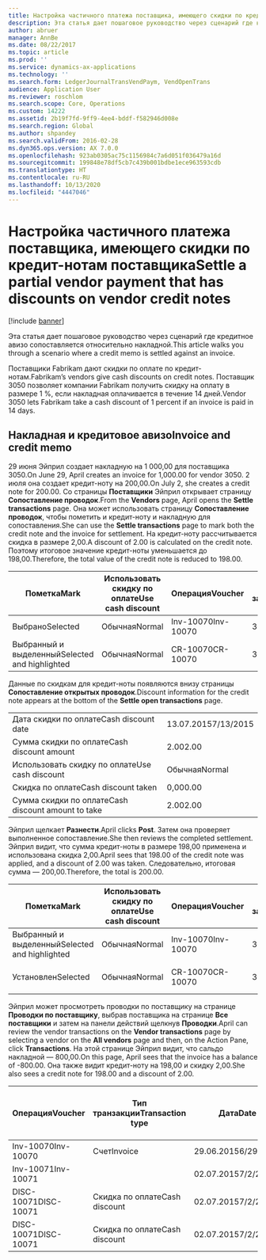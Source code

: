 ```yaml
---
title: Настройка частичного платежа поставщика, имеющего скидки по кредит-нотам поставщика
description: Эта статья дает пошаговое руководство через сценарий где кредитное авизо сопоставляется относительно накладной.
author: abruer
manager: AnnBe
ms.date: 08/22/2017
ms.topic: article
ms.prod: ''
ms.service: dynamics-ax-applications
ms.technology: ''
ms.search.form: LedgerJournalTransVendPaym, VendOpenTrans
audience: Application User
ms.reviewer: roschlom
ms.search.scope: Core, Operations
ms.custom: 14222
ms.assetid: 2b19f7fd-9ff9-4ee4-bddf-f582946d008e
ms.search.region: Global
ms.author: shpandey
ms.search.validFrom: 2016-02-28
ms.dyn365.ops.version: AX 7.0.0
ms.openlocfilehash: 923ab0305ac75c1156984c7a6d051f036479a16d
ms.sourcegitcommit: 199848e78df5cb7c439b001bdbe1ece963593cdb
ms.translationtype: HT
ms.contentlocale: ru-RU
ms.lasthandoff: 10/13/2020
ms.locfileid: "4447046"
---
```

# <a name="settle-a-partial-vendor-payment-that-has-discounts-on-vendor-credit-notes"></a><span data-ttu-id="5bc08-103">Настройка частичного платежа поставщика, имеющего скидки по кредит-нотам поставщика</span><span class="sxs-lookup"><span data-stu-id="5bc08-103">Settle a partial vendor payment that has discounts on vendor credit notes</span></span>

[!include [banner](../includes/banner.md)]

<span data-ttu-id="5bc08-104">Эта статья дает пошаговое руководство через сценарий где кредитное авизо сопоставляется относительно накладной.</span><span class="sxs-lookup"><span data-stu-id="5bc08-104">This article walks you through a scenario where a credit memo is settled against an invoice.</span></span>

<span data-ttu-id="5bc08-105">Поставщики Fabrikam дают скидки по оплате по кредит-нотам.</span><span class="sxs-lookup"><span data-stu-id="5bc08-105">Fabrikam’s vendors give cash discounts on credit notes.</span></span> <span data-ttu-id="5bc08-106">Поставщик 3050 позволяет компании Fabrikam получить скидку на оплату в размере 1 %, если накладная оплачивается в течение 14 дней.</span><span class="sxs-lookup"><span data-stu-id="5bc08-106">Vendor 3050 lets Fabrikam take a cash discount of 1 percent if an invoice is paid in 14 days.</span></span>

## <a name="invoice-and-credit-memo"></a><span data-ttu-id="5bc08-107">Накладная и кредитовое авизо</span><span class="sxs-lookup"><span data-stu-id="5bc08-107">Invoice and credit memo</span></span>
<span data-ttu-id="5bc08-108">29 июня Эйприл создает накладную на 1 000,00 для поставщика 3050.</span><span class="sxs-lookup"><span data-stu-id="5bc08-108">On June 29, April creates an invoice for 1,000.00 for vendor 3050.</span></span> <span data-ttu-id="5bc08-109">2 июля она создает кредит-ноту на 200,00.</span><span class="sxs-lookup"><span data-stu-id="5bc08-109">On July 2, she creates a credit note for 200.00.</span></span> <span data-ttu-id="5bc08-110">Со страницы **Поставщики** Эйприл открывает страницу **Сопоставление проводок**.</span><span class="sxs-lookup"><span data-stu-id="5bc08-110">From the **Vendors** page, April opens the **Settle transactions** page.</span></span> <span data-ttu-id="5bc08-111">Она может использовать страницу **Сопоставление проводок**, чтобы пометить и кредит-ноту и накладную для сопоставления.</span><span class="sxs-lookup"><span data-stu-id="5bc08-111">She can use the **Settle transactions** page to mark both the credit note and the invoice for settlement.</span></span> <span data-ttu-id="5bc08-112">На кредит-ноту рассчитывается скидка в размере 2,00.</span><span class="sxs-lookup"><span data-stu-id="5bc08-112">A discount of 2.00 is calculated on the credit note.</span></span> <span data-ttu-id="5bc08-113">Поэтому итоговое значение кредит-ноты уменьшается до 198,00.</span><span class="sxs-lookup"><span data-stu-id="5bc08-113">Therefore, the total value of the credit note is reduced to 198.00.</span></span>

| <span data-ttu-id="5bc08-114">Пометка</span><span class="sxs-lookup"><span data-stu-id="5bc08-114">Mark</span></span>                     | <span data-ttu-id="5bc08-115">Использовать скидку по оплате</span><span class="sxs-lookup"><span data-stu-id="5bc08-115">Use cash discount</span></span> | <span data-ttu-id="5bc08-116">Операция</span><span class="sxs-lookup"><span data-stu-id="5bc08-116">Voucher</span></span>   | <span data-ttu-id="5bc08-117">Учетная запись</span><span class="sxs-lookup"><span data-stu-id="5bc08-117">Account</span></span> | <span data-ttu-id="5bc08-118">Дата</span><span class="sxs-lookup"><span data-stu-id="5bc08-118">Date</span></span>      | <span data-ttu-id="5bc08-119">Срок выполнения</span><span class="sxs-lookup"><span data-stu-id="5bc08-119">Due date</span></span>  | <span data-ttu-id="5bc08-120">Счет</span><span class="sxs-lookup"><span data-stu-id="5bc08-120">Invoice</span></span> | <span data-ttu-id="5bc08-121">Сумма в валюте проводки</span><span class="sxs-lookup"><span data-stu-id="5bc08-121">Amount in transaction currency</span></span> | <span data-ttu-id="5bc08-122">Валютное</span><span class="sxs-lookup"><span data-stu-id="5bc08-122">Currency</span></span> | <span data-ttu-id="5bc08-123">Сумма сопоставления</span><span class="sxs-lookup"><span data-stu-id="5bc08-123">Amount to settle</span></span> |
|--------------------------|-------------------|-----------|---------|-----------|-----------|---------|--------------------------------|----------|------------------|
| <span data-ttu-id="5bc08-124">Выбрано</span><span class="sxs-lookup"><span data-stu-id="5bc08-124">Selected</span></span>                 | <span data-ttu-id="5bc08-125">Обычная</span><span class="sxs-lookup"><span data-stu-id="5bc08-125">Normal</span></span>            | <span data-ttu-id="5bc08-126">Inv-10070</span><span class="sxs-lookup"><span data-stu-id="5bc08-126">Inv-10070</span></span> | <span data-ttu-id="5bc08-127">3050</span><span class="sxs-lookup"><span data-stu-id="5bc08-127">3050</span></span>    | <span data-ttu-id="5bc08-128">29.06.2015</span><span class="sxs-lookup"><span data-stu-id="5bc08-128">6/29/2015</span></span> | <span data-ttu-id="5bc08-129">29.07.2015</span><span class="sxs-lookup"><span data-stu-id="5bc08-129">7/29/2015</span></span> | <span data-ttu-id="5bc08-130">10070</span><span class="sxs-lookup"><span data-stu-id="5bc08-130">10070</span></span>   | <span data-ttu-id="5bc08-131">-1 000,00</span><span class="sxs-lookup"><span data-stu-id="5bc08-131">-1,000.00</span></span>                      | <span data-ttu-id="5bc08-132">американский доллар</span><span class="sxs-lookup"><span data-stu-id="5bc08-132">USD</span></span>      | <span data-ttu-id="5bc08-133">-990,00</span><span class="sxs-lookup"><span data-stu-id="5bc08-133">-990.00</span></span>          |
| <span data-ttu-id="5bc08-134">Выбранный и выделенный</span><span class="sxs-lookup"><span data-stu-id="5bc08-134">Selected and highlighted</span></span> | <span data-ttu-id="5bc08-135">Обычная</span><span class="sxs-lookup"><span data-stu-id="5bc08-135">Normal</span></span>            | <span data-ttu-id="5bc08-136">CR-10070</span><span class="sxs-lookup"><span data-stu-id="5bc08-136">CR-10070</span></span>  | <span data-ttu-id="5bc08-137">3050</span><span class="sxs-lookup"><span data-stu-id="5bc08-137">3050</span></span>    | <span data-ttu-id="5bc08-138">02.07.2015</span><span class="sxs-lookup"><span data-stu-id="5bc08-138">7/2/2015</span></span>  | <span data-ttu-id="5bc08-139">29.07.2015</span><span class="sxs-lookup"><span data-stu-id="5bc08-139">7/29/2015</span></span> |         | <span data-ttu-id="5bc08-140">200,00</span><span class="sxs-lookup"><span data-stu-id="5bc08-140">200.00</span></span>                         | <span data-ttu-id="5bc08-141">американский доллар</span><span class="sxs-lookup"><span data-stu-id="5bc08-141">USD</span></span>      | <span data-ttu-id="5bc08-142">198,00</span><span class="sxs-lookup"><span data-stu-id="5bc08-142">198.00</span></span>           |

<span data-ttu-id="5bc08-143">Данные по скидкам для кредит-ноты появляются внизу страницы **Сопоставление открытых проводок**.</span><span class="sxs-lookup"><span data-stu-id="5bc08-143">Discount information for the credit note appears at the bottom of the **Settle open transactions** page.</span></span>

|                              |           |
|------------------------------|-----------|
| <span data-ttu-id="5bc08-144">Дата скидки по оплате</span><span class="sxs-lookup"><span data-stu-id="5bc08-144">Cash discount date</span></span>           | <span data-ttu-id="5bc08-145">13.07.2015</span><span class="sxs-lookup"><span data-stu-id="5bc08-145">7/13/2015</span></span> |
| <span data-ttu-id="5bc08-146">Сумма скидки по оплате</span><span class="sxs-lookup"><span data-stu-id="5bc08-146">Cash discount amount</span></span>         | <span data-ttu-id="5bc08-147">2.00</span><span class="sxs-lookup"><span data-stu-id="5bc08-147">2.00</span></span>      |
| <span data-ttu-id="5bc08-148">Использовать скидку по оплате</span><span class="sxs-lookup"><span data-stu-id="5bc08-148">Use cash discount</span></span>            | <span data-ttu-id="5bc08-149">Обычная</span><span class="sxs-lookup"><span data-stu-id="5bc08-149">Normal</span></span>    |
| <span data-ttu-id="5bc08-150">Скидка по оплате</span><span class="sxs-lookup"><span data-stu-id="5bc08-150">Cash discount taken</span></span>          | <span data-ttu-id="5bc08-151">0,00</span><span class="sxs-lookup"><span data-stu-id="5bc08-151">0.00</span></span>      |
| <span data-ttu-id="5bc08-152">Сумма скидки по оплате</span><span class="sxs-lookup"><span data-stu-id="5bc08-152">Cash discount amount to take</span></span> | <span data-ttu-id="5bc08-153">2.00</span><span class="sxs-lookup"><span data-stu-id="5bc08-153">2.00</span></span>      |

<span data-ttu-id="5bc08-154">Эйприл щелкает **Разнести**.</span><span class="sxs-lookup"><span data-stu-id="5bc08-154">April clicks **Post**.</span></span> <span data-ttu-id="5bc08-155">Затем она проверяет выполненное сопоставление.</span><span class="sxs-lookup"><span data-stu-id="5bc08-155">She then reviews the completed settlement.</span></span> <span data-ttu-id="5bc08-156">Эйприл видит, что сумма кредит-ноты в размере 198,00 применена и использована скидка 2,00.</span><span class="sxs-lookup"><span data-stu-id="5bc08-156">April sees that 198.00 of the credit note was applied, and a discount of 2.00 was taken.</span></span> <span data-ttu-id="5bc08-157">Следовательно, итоговая сумма — 200,00.</span><span class="sxs-lookup"><span data-stu-id="5bc08-157">Therefore, the total is 200.00.</span></span>

| <span data-ttu-id="5bc08-158">Пометка</span><span class="sxs-lookup"><span data-stu-id="5bc08-158">Mark</span></span>                     | <span data-ttu-id="5bc08-159">Использовать скидку по оплате</span><span class="sxs-lookup"><span data-stu-id="5bc08-159">Use cash discount</span></span> | <span data-ttu-id="5bc08-160">Операция</span><span class="sxs-lookup"><span data-stu-id="5bc08-160">Voucher</span></span>   | <span data-ttu-id="5bc08-161">Учетная запись</span><span class="sxs-lookup"><span data-stu-id="5bc08-161">Account</span></span> | <span data-ttu-id="5bc08-162">Дата</span><span class="sxs-lookup"><span data-stu-id="5bc08-162">Date</span></span>      | <span data-ttu-id="5bc08-163">Срок выполнения</span><span class="sxs-lookup"><span data-stu-id="5bc08-163">Due date</span></span>  | <span data-ttu-id="5bc08-164">Счет</span><span class="sxs-lookup"><span data-stu-id="5bc08-164">Invoice</span></span>  | <span data-ttu-id="5bc08-165">Сумма в валюте проводки</span><span class="sxs-lookup"><span data-stu-id="5bc08-165">Amount in transaction currency</span></span> | <span data-ttu-id="5bc08-166">Валютное</span><span class="sxs-lookup"><span data-stu-id="5bc08-166">Currency</span></span> | <span data-ttu-id="5bc08-167">Сумма сопоставления</span><span class="sxs-lookup"><span data-stu-id="5bc08-167">Amount to settle</span></span> |
|--------------------------|-------------------|-----------|---------|-----------|-----------|----------|--------------------------------|----------|------------------|
| <span data-ttu-id="5bc08-168">Выбранный и выделенный</span><span class="sxs-lookup"><span data-stu-id="5bc08-168">Selected and highlighted</span></span> | <span data-ttu-id="5bc08-169">Обычная</span><span class="sxs-lookup"><span data-stu-id="5bc08-169">Normal</span></span>            | <span data-ttu-id="5bc08-170">Inv-10070</span><span class="sxs-lookup"><span data-stu-id="5bc08-170">Inv-10070</span></span> | <span data-ttu-id="5bc08-171">3050</span><span class="sxs-lookup"><span data-stu-id="5bc08-171">3050</span></span>    | <span data-ttu-id="5bc08-172">29.06.2015</span><span class="sxs-lookup"><span data-stu-id="5bc08-172">6/29/2015</span></span> | <span data-ttu-id="5bc08-173">29.07.2015</span><span class="sxs-lookup"><span data-stu-id="5bc08-173">7/29/2015</span></span> | <span data-ttu-id="5bc08-174">10070</span><span class="sxs-lookup"><span data-stu-id="5bc08-174">10070</span></span>    | <span data-ttu-id="5bc08-175">-1 000,00</span><span class="sxs-lookup"><span data-stu-id="5bc08-175">-1,000.00</span></span>                      | <span data-ttu-id="5bc08-176">американский доллар</span><span class="sxs-lookup"><span data-stu-id="5bc08-176">USD</span></span>      | <span data-ttu-id="5bc08-177">-200,00</span><span class="sxs-lookup"><span data-stu-id="5bc08-177">-200.00</span></span>          |
| <span data-ttu-id="5bc08-178">Установлен</span><span class="sxs-lookup"><span data-stu-id="5bc08-178">Selected</span></span>                 | <span data-ttu-id="5bc08-179">Обычная</span><span class="sxs-lookup"><span data-stu-id="5bc08-179">Normal</span></span>            | <span data-ttu-id="5bc08-180">CR-10070</span><span class="sxs-lookup"><span data-stu-id="5bc08-180">CR-10070</span></span>  | <span data-ttu-id="5bc08-181">3050</span><span class="sxs-lookup"><span data-stu-id="5bc08-181">3050</span></span>    | <span data-ttu-id="5bc08-182">02.07.2015</span><span class="sxs-lookup"><span data-stu-id="5bc08-182">7/2/2015</span></span>  | <span data-ttu-id="5bc08-183">29.07.2015</span><span class="sxs-lookup"><span data-stu-id="5bc08-183">7/29/2015</span></span> | <span data-ttu-id="5bc08-184">CR-10070</span><span class="sxs-lookup"><span data-stu-id="5bc08-184">CR-10070</span></span> | <span data-ttu-id="5bc08-185">200,00</span><span class="sxs-lookup"><span data-stu-id="5bc08-185">200.00</span></span>                         | <span data-ttu-id="5bc08-186">американский доллар</span><span class="sxs-lookup"><span data-stu-id="5bc08-186">USD</span></span>      | <span data-ttu-id="5bc08-187">198,00</span><span class="sxs-lookup"><span data-stu-id="5bc08-187">198.00</span></span>           |

<span data-ttu-id="5bc08-188">Эйприл может просмотреть проводки по поставщику на странице **Проводки по поставщику**, выбрав поставщика на странице **Все поставщики** и затем на панели действий щелкнув **Проводки**.</span><span class="sxs-lookup"><span data-stu-id="5bc08-188">April can review the vendor transactions on the **Vendor transactions** page by selecting a vendor on the **All vendors** page and then, on the Action Pane, click **Transactions**.</span></span> <span data-ttu-id="5bc08-189">На этой странице Эйприл видит, что сальдо накладной — 800,00.</span><span class="sxs-lookup"><span data-stu-id="5bc08-189">On this page, April sees that the invoice has a balance of -800.00.</span></span> <span data-ttu-id="5bc08-190">Она также видит кредит-ноту на 198,00 и скидку 2,00.</span><span class="sxs-lookup"><span data-stu-id="5bc08-190">She also sees a credit note for 198.00 and a discount of 2.00.</span></span>

| <span data-ttu-id="5bc08-191">Операция</span><span class="sxs-lookup"><span data-stu-id="5bc08-191">Voucher</span></span>    | <span data-ttu-id="5bc08-192">Тип транзакции</span><span class="sxs-lookup"><span data-stu-id="5bc08-192">Transaction type</span></span> | <span data-ttu-id="5bc08-193">Дата</span><span class="sxs-lookup"><span data-stu-id="5bc08-193">Date</span></span>      | <span data-ttu-id="5bc08-194">Счет</span><span class="sxs-lookup"><span data-stu-id="5bc08-194">Invoice</span></span> | <span data-ttu-id="5bc08-195">Дебетовая сумма в валюте проводки</span><span class="sxs-lookup"><span data-stu-id="5bc08-195">Amount in transaction currency debit</span></span> | <span data-ttu-id="5bc08-196">Сумма кредита в валюте проводки</span><span class="sxs-lookup"><span data-stu-id="5bc08-196">Amount in transaction currency credit</span></span> | <span data-ttu-id="5bc08-197">Сальдо</span><span class="sxs-lookup"><span data-stu-id="5bc08-197">Balance</span></span> | <span data-ttu-id="5bc08-198">Валютное</span><span class="sxs-lookup"><span data-stu-id="5bc08-198">Currency</span></span> |
|------------|------------------|-----------|---------|--------------------------------------|---------------------------------------|---------|----------|
| <span data-ttu-id="5bc08-199">Inv-10070</span><span class="sxs-lookup"><span data-stu-id="5bc08-199">Inv-10070</span></span>  | <span data-ttu-id="5bc08-200">Счет</span><span class="sxs-lookup"><span data-stu-id="5bc08-200">Invoice</span></span>          | <span data-ttu-id="5bc08-201">29.06.2015</span><span class="sxs-lookup"><span data-stu-id="5bc08-201">6/29/2015</span></span> | <span data-ttu-id="5bc08-202">10070</span><span class="sxs-lookup"><span data-stu-id="5bc08-202">10070</span></span>   |                                      | <span data-ttu-id="5bc08-203">1 000,00</span><span class="sxs-lookup"><span data-stu-id="5bc08-203">1,000.00</span></span>                              | <span data-ttu-id="5bc08-204">–800,00</span><span class="sxs-lookup"><span data-stu-id="5bc08-204">-800.00</span></span> | <span data-ttu-id="5bc08-205">американский доллар</span><span class="sxs-lookup"><span data-stu-id="5bc08-205">USD</span></span>      |
| <span data-ttu-id="5bc08-206">Inv-10071</span><span class="sxs-lookup"><span data-stu-id="5bc08-206">Inv-10071</span></span>  |                  | <span data-ttu-id="5bc08-207">02.07.2015</span><span class="sxs-lookup"><span data-stu-id="5bc08-207">7/2/2015</span></span>  | <span data-ttu-id="5bc08-208">CR10071</span><span class="sxs-lookup"><span data-stu-id="5bc08-208">CR10071</span></span> | <span data-ttu-id="5bc08-209">200,00</span><span class="sxs-lookup"><span data-stu-id="5bc08-209">200.00</span></span>                               |                                       | <span data-ttu-id="5bc08-210">0,00</span><span class="sxs-lookup"><span data-stu-id="5bc08-210">0.00</span></span>    | <span data-ttu-id="5bc08-211">американский доллар</span><span class="sxs-lookup"><span data-stu-id="5bc08-211">USD</span></span>      |
| <span data-ttu-id="5bc08-212">DISC-10071</span><span class="sxs-lookup"><span data-stu-id="5bc08-212">DISC-10071</span></span> |  <span data-ttu-id="5bc08-213">Скидка по оплате</span><span class="sxs-lookup"><span data-stu-id="5bc08-213">Cash discount</span></span>   | <span data-ttu-id="5bc08-214">02.07.2015</span><span class="sxs-lookup"><span data-stu-id="5bc08-214">7/2/2015</span></span>  |         | <span data-ttu-id="5bc08-215">2.00</span><span class="sxs-lookup"><span data-stu-id="5bc08-215">2.00</span></span>                                 |                                       | <span data-ttu-id="5bc08-216">0,00</span><span class="sxs-lookup"><span data-stu-id="5bc08-216">0.00</span></span>    | <span data-ttu-id="5bc08-217">американский доллар</span><span class="sxs-lookup"><span data-stu-id="5bc08-217">USD</span></span>      |
| <span data-ttu-id="5bc08-218">DISC-10071</span><span class="sxs-lookup"><span data-stu-id="5bc08-218">DISC-10071</span></span> |  <span data-ttu-id="5bc08-219">Скидка по оплате</span><span class="sxs-lookup"><span data-stu-id="5bc08-219">Cash discount</span></span>   | <span data-ttu-id="5bc08-220">02.07.2015</span><span class="sxs-lookup"><span data-stu-id="5bc08-220">7/2/2015</span></span>  |         |                                      | <span data-ttu-id="5bc08-221">2.00</span><span class="sxs-lookup"><span data-stu-id="5bc08-221">2.00</span></span>                                  | <span data-ttu-id="5bc08-222">0,00</span><span class="sxs-lookup"><span data-stu-id="5bc08-222">0.00</span></span>    | <span data-ttu-id="5bc08-223">американский доллар</span><span class="sxs-lookup"><span data-stu-id="5bc08-223">USD</span></span>      |





